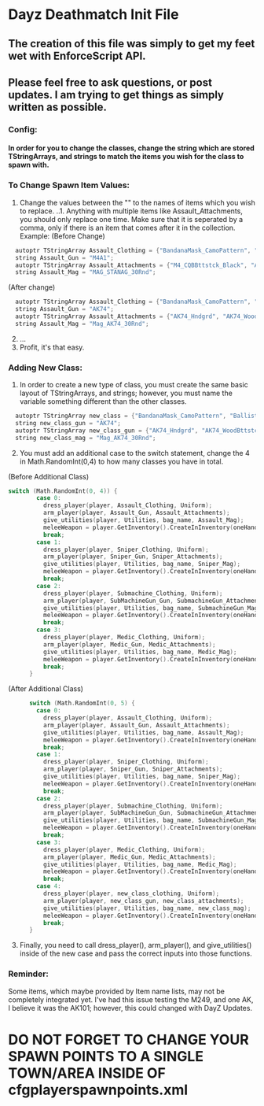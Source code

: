 # Dayz Deathmatch Init File
## The creation of this file was simply to get my feet wet with EnforceScript API.
## Please feel free to ask questions, or post updates. I am trying to get things as simply written as possible.

### Config:
####   In order for you to change the classes, change the string which are stored TStringArrays, and strings to match the items you wish for the class to spawn with.

### To Change Spawn Item Values:
1. Change the values between the "" to the names of items which you wish to replace.
  ..1. Anything with multiple items like Assault_Attachments, you should only replace one time. Make sure that it is seperated by a comma, only if there is an item that comes after it in the collection.
    Example:
      (Before Change)
      
```c
  autoptr TStringArray Assault_Clothing = {"BandanaMask_CamoPattern", "BallisticHelmet_Green", "USMCJacket_Woodland", "USMCPants_Woodland"};
  string Assault_Gun = "M4A1";
  autoptr TStringArray Assault_Attachments = {"M4_CQBBttstck_Black", "ACOGOptic", "M4_RISHndgrd_Black"};
  string Assault_Mag = "MAG_STANAG_30Rnd";
```
      
(After change) 
```c
  autoptr TStringArray Assault_Clothing = {"BandanaMask_CamoPattern", "BallisticHelmet_Green", "USMCJacket_Woodland", "USMCPants_Woodland"};
  string Assault_Gun = "AK74";
  autoptr TStringArray Assault_Attachments = {"AK74_Hndgrd", "AK74_WoodBttstck"};
  string Assault_Mag = "Mag_AK74_30Rnd";
```

2. ...
3. Profit, it's that easy.

### Adding New Class:
1. In order to create a new type of class, you must create the same basic layout of TStringArrays, and strings; however, you must name the variable something different than the other classes.

```c
  autoptr TStringArray new_class = {"BandanaMask_CamoPattern", "BallisticHelmet_Green", "USMCJacket_Woodland", "USMCPants_Woodland"};
  string new_class_gun = "AK74";
  autoptr TStringArray new_class_gun = {"AK74_Hndgrd", "AK74_WoodBttstck"};
  string new_class_mag = "Mag_AK74_30Rnd";
```

2. You must add an additional case to the switch statement, change the 4 in Math.RandomInt(0,4) to how many classes you have in total.

  (Before Additional Class)
```c
switch (Math.RandomInt(0, 4)) {
        case 0:
          dress_player(player, Assault_Clothing, Uniform);
          arm_player(player, Assault_Gun, Assault_Attachments);
          give_utilities(player, Utilities, bag_name, Assault_Mag);
          meleeWeapon = player.GetInventory().CreateInInventory(oneHanders.GetRandomElement());
          break;
        case 1:
          dress_player(player, Sniper_Clothing, Uniform);
          arm_player(player, Sniper_Gun, Sniper_Attachments);
          give_utilities(player, Utilities, bag_name, Sniper_Mag);
          meleeWeapon = player.GetInventory().CreateInInventory(oneHanders.GetRandomElement());
          break;
        case 2:
          dress_player(player, Submachine_Clothing, Uniform);
          arm_player(player, SubMachineGun_Gun, SubmachineGun_Attachments);
          give_utilities(player, Utilities, bag_name, SubmachineGun_Mag);
          meleeWeapon = player.GetInventory().CreateInInventory(oneHanders.GetRandomElement());
          break;
        case 3:
          dress_player(player, Medic_Clothing, Uniform);
          arm_player(player, Medic_Gun, Medic_Attachments);
          give_utilities(player, Utilities, bag_name, Medic_Mag);
          meleeWeapon = player.GetInventory().CreateInInventory(oneHanders.GetRandomElement());
          break;
      }
```

(After Additional Class)
```c
      switch (Math.RandomInt(0, 5) {
        case 0:
          dress_player(player, Assault_Clothing, Uniform);
          arm_player(player, Assault_Gun, Assault_Attachments);
          give_utilities(player, Utilities, bag_name, Assault_Mag);
          meleeWeapon = player.GetInventory().CreateInInventory(oneHanders.GetRandomElement());
          break;
        case 1:
          dress_player(player, Sniper_Clothing, Uniform);
          arm_player(player, Sniper_Gun, Sniper_Attachments);
          give_utilities(player, Utilities, bag_name, Sniper_Mag);
          meleeWeapon = player.GetInventory().CreateInInventory(oneHanders.GetRandomElement());
          break;
        case 2:
          dress_player(player, Submachine_Clothing, Uniform);
          arm_player(player, SubMachineGun_Gun, SubmachineGun_Attachments);
          give_utilities(player, Utilities, bag_name, SubmachineGun_Mag);
          meleeWeapon = player.GetInventory().CreateInInventory(oneHanders.GetRandomElement());
          break;
        case 3:
          dress_player(player, Medic_Clothing, Uniform);
          arm_player(player, Medic_Gun, Medic_Attachments);
          give_utilities(player, Utilities, bag_name, Medic_Mag);
          meleeWeapon = player.GetInventory().CreateInInventory(oneHanders.GetRandomElement());
          break;
        case 4:
          dress_player(player, new_class_clothing, Uniform);
          arm_player(player, new_class_gun, new_class_attachments);
          give_utilities(player, Utilities, bag_name, new_class_mag);
          meleeWeapon = player.GetInventory().CreateInInventory(oneHanders.GetRandomElement());
          break;
      }
 ```
3. Finally, you need to call dress_player(), arm_player(), and give_utilities() inside of the new case and pass the correct inputs into those functions.

### Reminder:
  Some items, which maybe provided by Item name lists, may not be completely integrated yet. I've had this issue testing the M249, and one AK, I believe it was the AK101; however, this could changed with DayZ Updates.

# DO NOT FORGET TO CHANGE YOUR SPAWN POINTS TO A SINGLE TOWN/AREA INSIDE OF cfgplayerspawnpoints.xml
